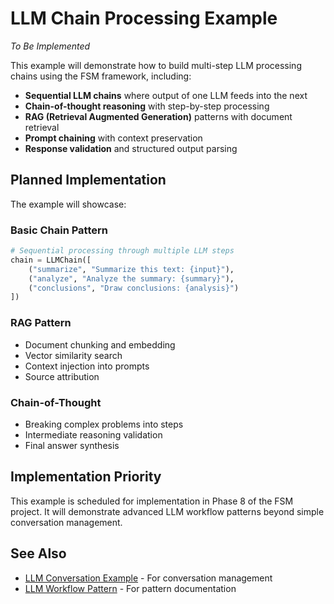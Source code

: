 # LLM Chain Processing Example

*To Be Implemented*

This example will demonstrate how to build multi-step LLM processing chains using the FSM framework, including:

- **Sequential LLM chains** where output of one LLM feeds into the next
- **Chain-of-thought reasoning** with step-by-step processing
- **RAG (Retrieval Augmented Generation)** patterns with document retrieval
- **Prompt chaining** with context preservation
- **Response validation** and structured output parsing

## Planned Implementation

The example will showcase:

### Basic Chain Pattern
```python
# Sequential processing through multiple LLM steps
chain = LLMChain([
    ("summarize", "Summarize this text: {input}"),
    ("analyze", "Analyze the summary: {summary}"),
    ("conclusions", "Draw conclusions: {analysis}")
])
```

### RAG Pattern
- Document chunking and embedding
- Vector similarity search
- Context injection into prompts
- Source attribution

### Chain-of-Thought
- Breaking complex problems into steps
- Intermediate reasoning validation
- Final answer synthesis

## Implementation Priority

This example is scheduled for implementation in Phase 8 of the FSM project. It will demonstrate advanced LLM workflow patterns beyond simple conversation management.

## See Also

- [LLM Conversation Example](llm-conversation.md) - For conversation management
- [LLM Workflow Pattern](../patterns/llm-workflow.md) - For pattern documentation
